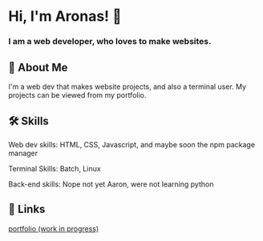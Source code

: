 
# Hi, I'm Aronas! 👋

### I am a web developer, who loves to make websites.


## 🚀 About Me
I'm a web dev that makes website projects, and also a terminal user. 
My projects can be viewed from my portfolio.


## 🛠 Skills
Web dev skills: HTML, CSS, Javascript, and maybe soon the npm package manager

Terminal Skills: Batch, Linux

Back-end skills: Nope not yet Aaron, were not learning python


## 🔗 Links
[portfolio (work in progress)](https://github.com)


